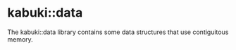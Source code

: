# kabuki::data

The kabuki::data library contains some data structures that use contiguitous memory.